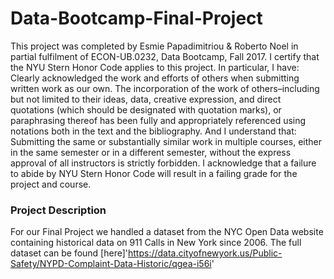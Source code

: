 # Data-Bootcamp-Final-Project
This project was completed by Esmie Papadimitriou & Roberto Noel in partial fulfilment of ECON-UB.0232, Data Bootcamp, Fall 2017. I certify that the NYU Stern Honor Code applies to this project. In particular, I have: Clearly acknowledged the work and efforts of others when submitting written work as our own. The incorporation of the work of others–including but not limited to their ideas, data, creative expression, and direct quotations (which should be designated with quotation marks), or paraphrasing thereof has been fully and appropriately referenced using notations both in the text and the bibliography.
And I understand that:
Submitting the same or substantially similar work in multiple courses, either in the same semester or in a different semester, without the express approval of all instructors is strictly forbidden. I acknowledge that a failure to abide by NYU Stern Honor Code will result in a failing grade for the project and course.

### Project Description
For our Final Project we handled a dataset from the NYC Open Data website containing historical data on 911 Calls in New York since 2006. The full dataset can be found [here]'https://data.cityofnewyork.us/Public-Safety/NYPD-Complaint-Data-Historic/qgea-i56i'

